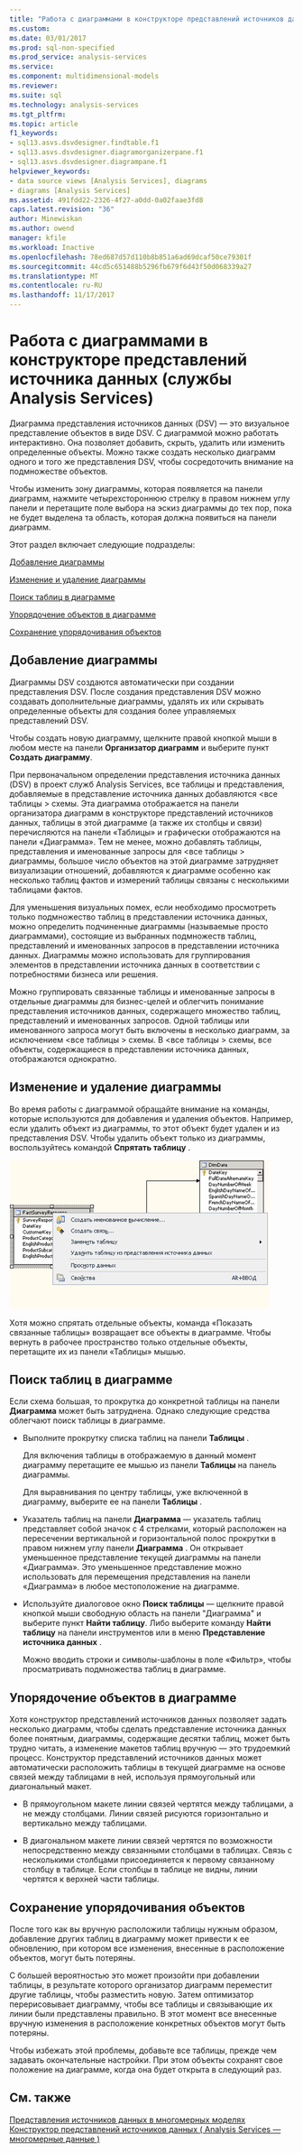 ```yaml
---
title: "Работа с диаграммами в конструкторе представлений источников данных (службы Analysis Services) | Документы Microsoft"
ms.custom: 
ms.date: 03/01/2017
ms.prod: sql-non-specified
ms.prod_service: analysis-services
ms.service: 
ms.component: multidimensional-models
ms.reviewer: 
ms.suite: sql
ms.technology: analysis-services
ms.tgt_pltfrm: 
ms.topic: article
f1_keywords:
- sql13.asvs.dsvdesigner.findtable.f1
- sql13.asvs.dsvdesigner.diagramorganizerpane.f1
- sql13.asvs.dsvdesigner.diagrampane.f1
helpviewer_keywords:
- data source views [Analysis Services], diagrams
- diagrams [Analysis Services]
ms.assetid: 491fdd22-2326-4f27-a0dd-0a02faae3fd8
caps.latest.revision: "36"
author: Minewiskan
ms.author: owend
manager: kfile
ms.workload: Inactive
ms.openlocfilehash: 78ed687d57d110b8b851a6ad69dcaf50ce79301f
ms.sourcegitcommit: 44cd5c651488b5296fb679f6d43f50d068339a27
ms.translationtype: MT
ms.contentlocale: ru-RU
ms.lasthandoff: 11/17/2017
---
```

# <a name="work-with-diagrams-in-data-source-view-designer-analysis-services"></a>Работа с диаграммами в конструкторе представлений источника данных (службы Analysis Services)
  Диаграмма представления источников данных (DSV) — это визуальное представление объектов в виде DSV. С диаграммой можно работать интерактивно. Она позволяет добавить, скрыть, удалить или изменить определенные объекты. Можно также создать несколько диаграмм одного и того же представления DSV, чтобы сосредоточить внимание на подмножестве объектов.  
  
 Чтобы изменить зону диаграммы, которая появляется на панели диаграмм, нажмите четырехстороннюю стрелку в правом нижнем углу панели и перетащите поле выбора на эскиз диаграммы до тех пор, пока не будет выделена та область, которая должна появиться на панели диаграмм.  
  
 Этот раздел включает следующие подразделы:  
  
 [Добавление диаграммы](#bkmk_add)  
  
 [Изменение и удаление диаграммы](#bkmk_edit)  
  
 [Поиск таблиц в диаграмме](#bkmk_findtables)  
  
 [Упорядочение объектов в диаграмме](#bkmk_arrangeobjects)  
  
 [Сохранение упорядочивания объектов](#bkmk_preserve)  
  
##  <a name="bkmk_add"></a> Добавление диаграммы  
 Диаграммы DSV создаются автоматически при создании представления DSV. После создания представления DSV можно создавать дополнительные диаграммы, удалять их или скрывать определенные объекты для создания более управляемых представлений DSV.  
  
 Чтобы создать новую диаграмму, щелкните правой кнопкой мыши в любом месте на панели **Организатор диаграмм** и выберите пункт **Создать диаграмму**.  
  
 При первоначальном определении представления источника данных (DSV) в проект служб Analysis Services, все таблицы и представления, добавляемые в представление источника данных добавляются \<все таблицы > схемы. Эта диаграмма отображается на панели организатора диаграмм в конструкторе представлений источников данных, таблицы в этой диаграмме (а также их столбцы и связи) перечисляются на панели «Таблицы» и графически отображаются на панели «Диаграмма». Тем не менее, можно добавлять таблицы, представления и именованные запросы для \<все таблицы > диаграммы, большое число объектов на этой диаграмме затрудняет визуализации отношений, добавляются к диаграмме особенно как несколько таблиц фактов и измерений таблицы связаны с несколькими таблицами фактов.  
  
 Для уменьшения визуальных помех, если необходимо просмотреть только подмножество таблиц в представлении источника данных, можно определить подчиненные диаграммы (называемые просто диаграммами), состоящие из выбранных подмножеств таблиц, представлений и именованных запросов в представлении источника данных. Диаграммы можно использовать для группирования элементов в представлении источника данных в соответствии с потребностями бизнеса или решения.  
  
 Можно группировать связанные таблицы и именованные запросы в отдельные диаграммы для бизнес-целей и облегчить понимание представления источников данных, содержащего множество таблиц, представлений и именованных запросов. Одной таблицы или именованного запроса могут быть включены в несколько диаграмм, за исключением \<все таблицы > схемы. В \<все таблицы > схемы, все объекты, содержащиеся в представлении источника данных, отображаются однократно.  
  
##  <a name="bkmk_edit"></a> Изменение и удаление диаграммы  
 Во время работы с диаграммой обращайте внимание на команды, которые используются для добавления и удаления объектов. Например, если удалить объект из диаграммы, то этот объект будет удален и из представления DSV. Чтобы удалить объект только из диаграммы, воспользуйтесь командой **Спрятать таблицу** .  
  
 ![Снимок экрана: рабочее пространство диаграммы, щелкните правой кнопкой мыши меню](../../analysis-services/multidimensional-models/media/ssas-olapdsv-diagram.gif "снимок экрана: рабочее пространство диаграммы, щелкните правой кнопкой мыши меню")  
  
 Хотя можно спрятать отдельные объекты, команда «Показать связанные таблицы» возвращает все объекты в диаграмме. Чтобы вернуть в рабочее пространство только отдельные объекты, перетащите их из панели «Таблицы» мышью.  
  
##  <a name="bkmk_findtables"></a> Поиск таблиц в диаграмме  
 Если схема большая, то прокрутка до конкретной таблицы на панели **Диаграмма** может быть затруднена. Однако следующие средства облегчают поиск таблицы в диаграмме.  
  
-   Выполните прокрутку списка таблиц на панели **Таблицы** .  
  
     Для включения таблицы в отображаемую в данный момент диаграмму перетащите ее мышью из панели **Таблицы** на панель диаграммы.  
  
     Для выравнивания по центру таблицы, уже включенной в диаграмму, выберите ее на панели **Таблицы** .  
  
-   Указатель таблиц на панели **Диаграмма** — указатель таблиц представляет собой значок с 4 стрелками, который расположен на пересечении вертикальной и горизонтальной полос прокрутки в правом нижнем углу панели **Диаграмма** . Он открывает уменьшенное представление текущей диаграммы на панели «Диаграмма». Это уменьшенное представление можно использовать для перемещения представления на панели «Диаграмма» в любое местоположение на диаграмме.  
  
-   Используйте диалоговое окно **Поиск таблицы** — щелкните правой кнопкой мыши свободную область на панели "Диаграмма" и выберите пункт **Найти таблицу**. Либо выберите команду **Найти таблицу** на панели инструментов или в меню **Представление источника данных** .  
  
     Можно вводить строки и символы-шаблоны в поле «Фильтр», чтобы просматривать подмножества таблиц в диаграмме.  
  
##  <a name="bkmk_arrangeobjects"></a> Упорядочение объектов в диаграмме  
 Хотя конструктор представлений источников данных позволяет задать несколько диаграмм, чтобы сделать представление источника данных более понятным, диаграммы, содержащие десятки таблиц, может быть трудно читать, а изменение макетов таблиц вручную — это трудоемкий процесс. Конструктор представлений источников данных может автоматически расположить таблицы в текущей диаграмме на основе связей между таблицами в ней, используя прямоугольный или диагональный макет.  
  
-   В прямоугольном макете линии связей чертятся между таблицами, а не между столбцами. Линии связей рисуются горизонтально и вертикально между таблицами.  
  
-   В диагональном макете линии связей чертятся по возможности непосредственно между связанными столбцами в таблицах. Связь с несколькими столбцами присоединяется к первому связанному столбцу в таблице. Если столбцы в таблице не видны, линии чертятся к верхней части таблицы.  
  
##  <a name="bkmk_preserve"></a> Сохранение упорядочивания объектов  
 После того как вы вручную расположили таблицы нужным образом, добавление других таблиц в диаграмму может привести к ее обновлению, при котором все изменения, внесенные в расположение объектов, могут быть потеряны.  
  
 С большей вероятностью это может произойти при добавлении таблицы, в результате которого организатор диаграмм переместит другие таблицы, чтобы разместить новую. Затем оптимизатор перерисовывает диаграмму, чтобы все таблицы и связывающие их линии были представлены правильно. В этот момент все внесенные вручную изменения в расположение конкретных объектов могут быть потеряны.  
  
 Чтобы избежать этой проблемы, добавьте все таблицы, прежде чем задавать окончательные настройки. При этом объекты сохранят свое положение на диаграмме, когда она будет открыта в следующий раз.  
  
## <a name="see-also"></a>См. также  
 [Представления источников данных в многомерных моделях](../../analysis-services/multidimensional-models/data-source-views-in-multidimensional-models.md)   
 [Конструктор представлений источников данных &#40; Analysis Services — многомерные данные &#41;](http://msdn.microsoft.com/library/6f40a074-761f-440b-a999-09b755bd86ce)  
  
  
